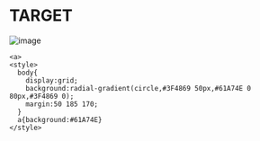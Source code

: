 # TARGET

![image](https://github.com/user-attachments/assets/026db1bb-6ab5-40f0-92da-4c6a92c48059)

```
<a>
<style>
  body{
    display:grid;
    background:radial-gradient(circle,#3F4869 50px,#61A74E 0 80px,#3F4869 0);
    margin:50 185 170;
  }
  a{background:#61A74E}
</style>
```
